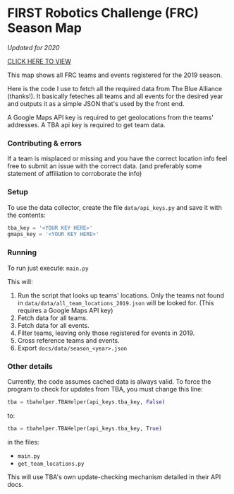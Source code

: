 # FIRST Robotics Challenge (FRC) Season Map

_Updated for 2020_

[CLICK HERE TO VIEW](https://franspaco.github.io/frc_season_map/)

This map shows all FRC teams and events registered for the 2019 season.

Here is the code I use to fetch all the required data from The Blue Alliance (thanks!).
It basically feteches all teams and all events for the desired year and outputs it as a simple JSON that's used by the front end.

A Google Maps API key is required to get geolocations from the teams' addresses.
A TBA api key is required to get team data.

### Contributing & errors
If a team is misplaced or missing and you have the correct location info feel free to submit an issue with the correct data. (and preferably some statement of affiliation to corroborate the info)

### Setup
To use the data collector, create the file `data/api_keys.py` and save it with the contents:
```python
tba_key = '<YOUR KEY HERE>'
gmaps_key = '<YOUR KEY HERE>'
```

### Running
To run just execute: `main.py`

This will:

1. Run the script that looks up teams' locations. Only the teams not found in `data/data/all_team_locations_2019.json` will be looked for. (This requires a Google Maps API key)
2. Fetch data for all teams.
3. Fetch data for all events.
4. Filter teams, leaving only those registered for events in 2019.
5. Cross reference teams and events.
6. Export `docs/data/season_<year>.json`


### Other details
Currently, the code assumes cached data is always valid. To force the program to check for updates from TBA, you must change this line:

```python
tba = tbahelper.TBAHelper(api_keys.tba_key, False)
```
to:
```python
tba = tbahelper.TBAHelper(api_keys.tba_key, True)
```
in the files:
* `main.py`
* `get_team_locations.py`

This will use TBA's own update-checking mechanism detailed in their API docs.


